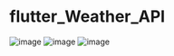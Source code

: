 # flutter_Weather_API
![image](https://github.com/user-attachments/assets/ca32f2cc-baf5-4126-a9c6-d6c6442d80e7)
![image](https://github.com/user-attachments/assets/fee7dc37-46ee-47a8-8df0-46216f32cdf4)
![image](https://github.com/user-attachments/assets/2073c9d3-9416-453a-a0d6-4cd7b585a31a)
